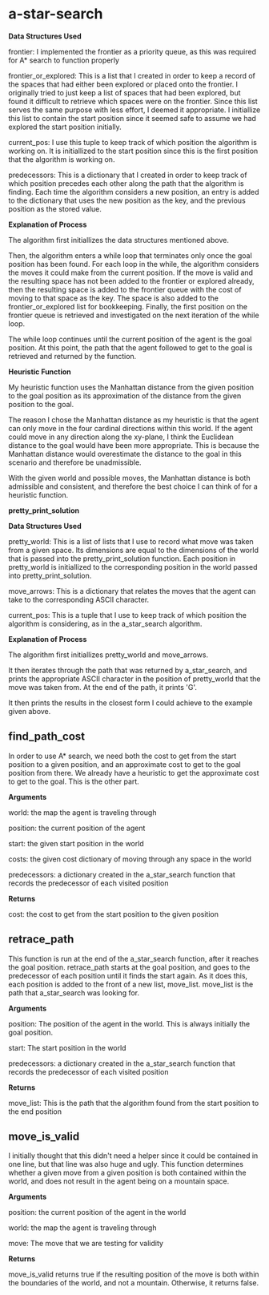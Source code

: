 # a-star-search

**Data Structures Used**

frontier: I implemented the frontier as a priority queue, as this was required for A\* search to function properly

frontier_or_explored: This is a list that I created in order to keep a record of the spaces that had either been explored or placed onto the frontier. I originally tried to just keep a list of spaces that had been explored, but found it difficult to retrieve which spaces were on the frontier. Since this list serves the same purpose with less effort, I deemed it appropriate. I initiallize this list to contain the start position since it seemed safe to assume we had explored the start position initially.

current_pos: I use this tuple to keep track of which position the algorithm is working on. It is initiallized to the start position since this is the first position that the algorithm is working on.

predecessors: This is a dictionary that I created in order to keep track of which position precedes each other along the path that the algorithm is finding. Each time the algorithm considers a new position, an entry is added to the dictionary that uses the new position as the key, and the previous position as the stored value.

**Explanation of Process**

The algorithm first initiallizes the data structures mentioned above.

Then, the algorithm enters a while loop that terminates only once the goal position has been found. For each loop in the while, the algorithm considers the moves it could make from the current position. If the move is valid and the resulting space has not been added to the frontier or explored already, then the resulting space is added to the frontier queue with the cost of moving to that space as the key. The space is also added to the frontier_or_explored list for bookkeeping. Finally, the first position on the frontier queue is retrieved and investigated on the next iteration of the while loop.

The while loop continues until the current position of the agent is the goal position. At this point, the path that the agent followed to get to the goal is retrieved and returned by the function.

**Heuristic Function**

My heuristic function uses the Manhattan distance from the given position to the goal position as its approximation of the distance from the given position to the goal.

The reason I chose the Manhattan distance as my heuristic is that the agent can only move in the four cardinal directions within this world. If the agent could move in any direction along the xy-plane, I think the Euclidean distance to the goal would have been more appropriate. This is because the Manhattan distance would overestimate the distance to the goal in this scenario and therefore be unadmissible.

With the given world and possible moves, the Manhattan distance is both admissible and consistent, and therefore the best choice I can think of for a heuristic function.

**pretty_print_solution**

**Data Structures Used**

pretty_world: This is a list of lists that I use to record what move was taken from a given space. Its dimensions are equal to the dimensions of the world that is passed into the pretty_print_solution function. Each position in pretty_world is initiallized to the corresponding position in the world passed into pretty_print_solution.

move_arrows: This is a dictionary that relates the moves that the agent can take to the corresponding ASCII character.

current_pos: This is a tuple that I use to keep track of which position the algorithm is considering, as in the a_star_search algorithm.

**Explanation of Process**

The algorithm first initiallizes pretty_world and move_arrows.

It then iterates through the path that was returned by a_star_search, and prints the appropriate ASCII character in the position of pretty_world that the move was taken from. At the end of the path, it prints 'G'.

It then prints the results in the closest form I could achieve to the example given above.

## find_path_cost

In order to use A\* search, we need both the cost to get from the start position to a given position, and an approximate cost to get to the goal position from there. We already have a heuristic to get the approximate cost to get to the goal. This is the other part.

**Arguments**

world: the map the agent is traveling through

position: the current position of the agent

start: the given start position in the world

costs: the given cost dictionary of moving through any space in the world

predecessors: a dictionary created in the a_star_search function that records the predecessor of each visited position

**Returns**

cost: the cost to get from the start position to the given position

## retrace_path

This function is run at the end of the a_star_search function, after it reaches the goal position. retrace_path starts at the goal position, and goes to the predecessor of each position until it finds the start again. As it does this, each position is added to the front of a new list, move_list. move_list is the path that a_star_search was looking for.

**Arguments**

position: The position of the agent in the world. This is always initially the goal position.

start: The start position in the world

predecessors: a dictionary created in the a_star_search function that records the predecessor of each visited position

**Returns**

move_list: This is the path that the algorithm found from the start position to the end position

## move_is_valid

I initially thought that this didn't need a helper since it could be contained in one line, but that line was also huge and ugly. This function determines whether a given move from a given position is both contained within the world, and does not result in the agent being on a mountain space.

**Arguments**

position: the current position of the agent in the world

world: the map the agent is traveling through

move: The move that we are testing for validity

**Returns**

move_is_valid returns true if the resulting position of the move is both within the boundaries of the world, and not a mountain.
Otherwise, it returns false.
